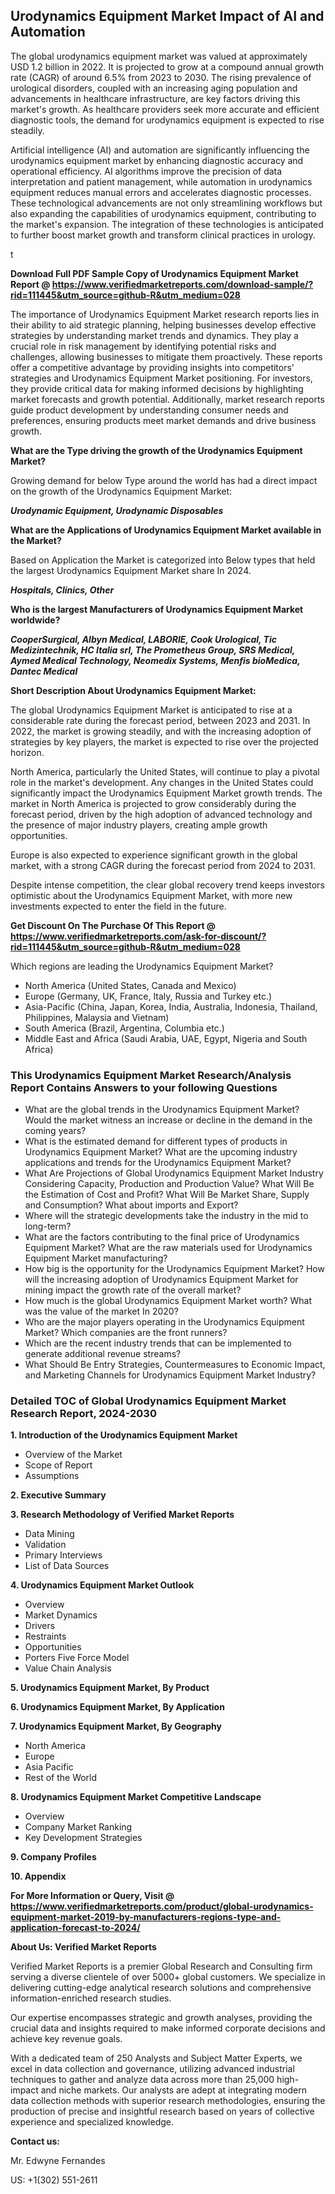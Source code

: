 <h2>Urodynamics Equipment Market Impact of AI and Automation</h2><p>The global urodynamics equipment market was valued at approximately USD 1.2 billion in 2022. It is projected to grow at a compound annual growth rate (CAGR) of around 6.5% from 2023 to 2030. The rising prevalence of urological disorders, coupled with an increasing aging population and advancements in healthcare infrastructure, are key factors driving this market's growth. As healthcare providers seek more accurate and efficient diagnostic tools, the demand for urodynamics equipment is expected to rise steadily.</p><p>Artificial intelligence (AI) and automation are significantly influencing the urodynamics equipment market by enhancing diagnostic accuracy and operational efficiency. AI algorithms improve the precision of data interpretation and patient management, while automation in urodynamics equipment reduces manual errors and accelerates diagnostic processes. These technological advancements are not only streamlining workflows but also expanding the capabilities of urodynamics equipment, contributing to the market's expansion. The integration of these technologies is anticipated to further boost market growth and transform clinical practices in urology.</p>t</p><p id="" class=""><strong>Download Full PDF Sample Copy of Urodynamics Equipment Market Report @ <a href="https://www.verifiedmarketreports.com/download-sample/?rid=111445&utm_source=github-R&utm_medium=028" target="_blank">https://www.verifiedmarketreports.com/download-sample/?rid=111445&utm_source=github-R&utm_medium=028</a></strong></p><p>The importance of&nbsp;Urodynamics Equipment Market research reports lies in their ability to aid strategic planning, helping businesses develop effective strategies by understanding market trends and dynamics. They play a crucial role in risk management by identifying potential risks and challenges, allowing businesses to mitigate them proactively. These reports offer a competitive advantage by providing insights into competitors' strategies and Urodynamics Equipment Market positioning. For investors, they provide critical data for making informed decisions by highlighting market forecasts and growth potential. Additionally, market research reports guide product development by understanding consumer needs and preferences, ensuring products meet market demands and drive business growth.</p><p><strong>What are the&nbsp;Type driving the growth of the Urodynamics Equipment Market?</strong></p><p id="" class="">Growing demand for below Type around the world has had a direct impact on the growth of the Urodynamics Equipment Market:</p><em><strong>Urodynamic Equipment, Urodynamic Disposables</strong></em></p><strong>What are the&nbsp;Applications&nbsp;of Urodynamics Equipment Market available in the Market?</strong></p><p id="" class="">Based on Application the Market is categorized into Below types that held the largest Urodynamics Equipment Market share In 2024.</p><em><strong>Hospitals, Clinics, Other</strong></em></p><strong>Who is the largest Manufacturers of Urodynamics Equipment Market worldwide?</strong></p><p><em><strong>CooperSurgical, Albyn Medical, LABORIE, Cook Urological, Tic Medizintechnik, HC Italia srl, The Prometheus Group, SRS Medical, Aymed Medical Technology, Neomedix Systems, Menfis bioMedica, Dantec Medical</strong></em></p><p id="" class=""><strong>Short Description About Urodynamics Equipment Market:</strong></p><p>The global Urodynamics Equipment Market is anticipated to rise at a considerable rate during the forecast period, between 2023 and 2031. In 2022, the market is growing steadily, and with the increasing adoption of strategies by key players, the market is expected to rise over the projected horizon.</p><p>North America, particularly the United States, will continue to play a pivotal role in the market's development. Any changes in the United States could significantly impact the Urodynamics Equipment Market growth trends. The market in North America is projected to grow considerably during the forecast period, driven by the high adoption of advanced technology and the presence of major industry players, creating ample growth opportunities.</p><p>Europe is also expected to experience significant growth in the global market, with a strong CAGR during the forecast period from 2024 to 2031.</p><p>Despite intense competition, the clear global recovery trend keeps investors optimistic about the Urodynamics Equipment Market, with more new investments expected to enter the field in the future.</p><p id="" class=""><strong>Get Discount On The Purchase Of This Report @ <a href="https://www.verifiedmarketreports.com/ask-for-discount/?rid=111445&utm_source=github-R&utm_medium=028" target="_blank">https://www.verifiedmarketreports.com/ask-for-discount/?rid=111445&utm_source=github-R&utm_medium=028</a></strong></p>Which regions are leading the Urodynamics Equipment Market?</p><ul><li>North America (United States, Canada and Mexico)</li><li>Europe (Germany, UK, France, Italy, Russia and Turkey etc.)</li><li>Asia-Pacific (China, Japan, Korea, India, Australia, Indonesia, Thailand, Philippines, Malaysia and Vietnam)</li><li>South America (Brazil, Argentina, Columbia etc.)</li><li>Middle East and Africa (Saudi Arabia, UAE, Egypt, Nigeria and South Africa)</li></ul><h3 id="" class="">This Urodynamics Equipment Market Research/Analysis Report Contains Answers to your following Questions</h3><ul><li>What are the global trends in the Urodynamics Equipment Market? Would the market witness an increase or decline in the demand in the coming years?</li><li>What is the estimated demand for different types of products in Urodynamics Equipment Market? What are the upcoming industry applications and trends for the Urodynamics Equipment Market?</li><li>What Are Projections of Global Urodynamics Equipment Market Industry Considering Capacity, Production and Production Value? What Will Be the Estimation of Cost and Profit? What Will Be Market Share, Supply and Consumption? What about imports and Export?</li><li>Where will the strategic developments take the industry in the mid to long-term?</li><li>What are the factors contributing to the final price of Urodynamics Equipment Market? What are the raw materials used for Urodynamics Equipment Market manufacturing?</li><li>How big is the opportunity for the Urodynamics Equipment Market? How will the increasing adoption of Urodynamics Equipment Market for mining impact the growth rate of the overall market?</li><li>How much is the global Urodynamics Equipment Market worth? What was the value of the market In 2020?</li><li>Who are the major players operating in the Urodynamics Equipment Market? Which companies are the front runners?</li><li>Which are the recent industry trends that can be implemented to generate additional revenue streams?</li><li>What Should Be Entry Strategies, Countermeasures to Economic Impact, and Marketing Channels for Urodynamics Equipment Market Industry?</li></ul><h3 id="" class="">Detailed TOC of Global Urodynamics Equipment Market Research Report, 2024-2030</h3><p id="" class=""><strong>1. Introduction of the Urodynamics Equipment Market</strong></p><ul><li>Overview of the Market</li><li>Scope of Report</li><li>Assumptions</li></ul><p id="" class=""><strong>2. Executive Summary</strong></p><p id="" class=""><strong>3. Research Methodology of Verified Market Reports</strong></p><ul><li>Data Mining</li><li>Validation</li><li>Primary Interviews</li><li>List of Data Sources</li></ul><p id="" class=""><strong>4. Urodynamics Equipment Market Outlook</strong></p><ul><li>Overview</li><li>Market Dynamics</li><li>Drivers</li><li>Restraints</li><li>Opportunities</li><li>Porters Five Force Model</li><li>Value Chain Analysis</li></ul><p id="" class=""><strong>5. Urodynamics Equipment Market, By Product</strong></p><p id="" class=""><strong>6. Urodynamics Equipment Market, By Application</strong></p><p id="" class=""><strong>7. Urodynamics Equipment Market, By Geography</strong></p><ul><li>North America</li><li>Europe</li><li>Asia Pacific</li><li>Rest of the World</li></ul><p id="" class=""><strong>8. Urodynamics Equipment Market Competitive Landscape</strong></p><ul><li>Overview</li><li>Company Market Ranking</li><li>Key Development Strategies</li></ul><p id="" class=""><strong>9. Company Profiles</strong></p><p id="" class=""><strong>10. Appendix</strong></p><p id="" class=""><strong>For More Information or Query, Visit @ <a href="https://www.verifiedmarketreports.com/product/global-urodynamics-equipment-market-2019-by-manufacturers-regions-type-and-application-forecast-to-2024/" target="_blank">https://www.verifiedmarketreports.com/product/global-urodynamics-equipment-market-2019-by-manufacturers-regions-type-and-application-forecast-to-2024/</a></strong></p><p id="" class=""><strong>About Us: Verified Market Reports</strong></p><p id="" class="">Verified Market Reports is a premier Global Research and Consulting firm serving a diverse clientele of over 5000+ global customers. We specialize in delivering cutting-edge analytical research solutions and comprehensive information-enriched research studies.</p><p id="" class="">Our expertise encompasses strategic and growth analyses, providing the crucial data and insights required to make informed corporate decisions and achieve key revenue goals.</p><p id="" class="">With a dedicated team of 250 Analysts and Subject Matter Experts, we excel in data collection and governance, utilizing advanced industrial techniques to gather and analyze data across more than 25,000 high-impact and niche markets. Our analysts are adept at integrating modern data collection methods with superior research methodologies, ensuring the production of precise and insightful research based on years of collective experience and specialized knowledge.</p><p id="" class=""><strong>Contact us:</strong></p><p id="" class="">Mr. Edwyne Fernandes</p><p id="" class="">US: +1(302) 551-2611</p>